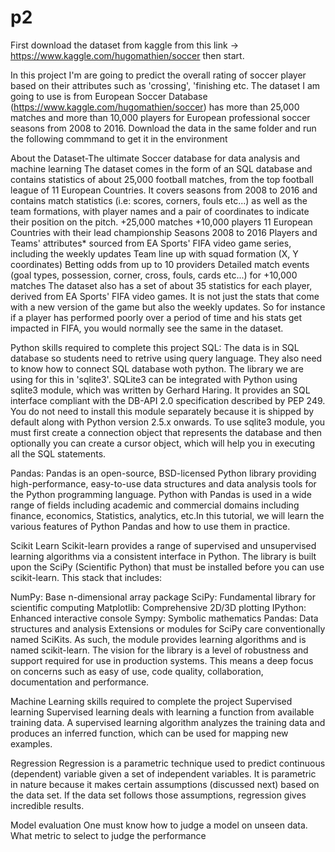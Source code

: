 # p2

First download the dataset from kaggle from this link -> https://www.kaggle.com/hugomathien/soccer then start.

In this project I'm are going to predict the overall rating of soccer player based on their attributes such as 'crossing', 'finishing etc. The dataset I am going to use is from European Soccer Database (https://www.kaggle.com/hugomathien/soccer) has more than 25,000 matches and more than 10,000 players for European professional soccer seasons from 2008 to 2016. Download the data in the same folder and run the following commmand to get it in the environment

About the Dataset-The ultimate Soccer database for data analysis and machine learning The dataset comes in the form of an SQL database and contains statistics of about 25,000 football matches, from the top football league of 11 European Countries. It covers seasons from 2008 to 2016 and contains match statistics (i.e: scores, corners, fouls etc...) as well as the team formations, with player names and a pair of coordinates to indicate their position on the pitch. +25,000 matches +10,000 players 11 European Countries with their lead championship Seasons 2008 to 2016 Players and Teams' attributes* sourced from EA Sports' FIFA video game series, including the weekly updates Team line up with squad formation (X, Y coordinates) Betting odds from up to 10 providers Detailed match events (goal types, possession, corner, cross, fouls, cards etc...) for +10,000 matches The dataset also has a set of about 35 statistics for each player, derived from EA Sports' FIFA video games. It is not just the stats that come with a new version of the game but also the weekly updates. So for instance if a player has performed poorly over a period of time and his stats get impacted in FIFA, you would normally see the same in the dataset.

Python skills required to complete this project 
SQL: The data is in SQL database so students need to retrive using query language. They also need to know how to connect SQL database woth python. The library we are using for this in 'sqlite3'. SQLite3 can be integrated with Python using sqlite3 module, which was written by Gerhard Haring. It provides an SQL interface compliant with the DB-API 2.0 specification described by PEP 249. You do not need to install this module separately because it is shipped by default along with Python version 2.5.x onwards. To use sqlite3 module, you must first create a connection object that represents the database and then optionally you can create a cursor object, which will help you in executing all the SQL statements.

Pandas: Pandas is an open-source, BSD-licensed Python library providing high-performance, easy-to-use data structures and data analysis tools for the Python programming language. Python with Pandas is used in a wide range of fields including academic and commercial domains including finance, economics, Statistics, analytics, etc.In this tutorial, we will learn the various features of Python Pandas and how to use them in practice.

Scikit Learn Scikit-learn provides a range of supervised and unsupervised learning algorithms via a consistent interface in Python. The library is built upon the SciPy (Scientific Python) that must be installed before you can use scikit-learn. This stack that includes: 

NumPy: Base n-dimensional array package SciPy: Fundamental library for scientific computing Matplotlib: Comprehensive 2D/3D plotting IPython: Enhanced interactive console Sympy: Symbolic mathematics Pandas: Data structures and analysis Extensions or modules for SciPy care conventionally named SciKits. As such, the module provides learning algorithms and is named scikit-learn. The vision for the library is a level of robustness and support required for use in production systems. This means a deep focus on concerns such as easy of use, code quality, collaboration, documentation and performance.

Machine Learning skills required to complete the project 
Supervised learning Supervised learning deals with learning a function from available training data. A supervised learning algorithm analyzes the training data and produces an inferred function, which can be used for mapping new examples.

Regression Regression is a parametric technique used to predict continuous (dependent) variable given a set of independent variables. It is parametric in nature because it makes certain assumptions (discussed next) based on the data set. If the data set follows those assumptions, regression gives incredible results.

Model evaluation One must know how to judge a model on unseen data. What metric to select to judge the performance

